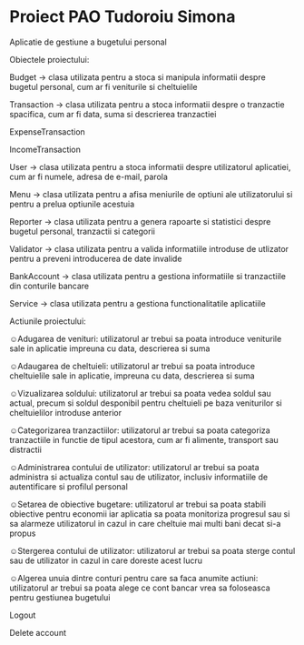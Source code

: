 # Proiect PAO Tudoroiu Simona 

Aplicatie de gestiune a bugetului personal 

 

 

Obiectele proiectului: 

 

Budget -> clasa utilizata pentru a stoca si manipula informatii despre bugetul personal, cum ar fi veniturile si cheltuielile 

Transaction -> clasa utilizata pentru a stoca informatii despre o tranzactie spacifica, cum ar fi data, suma si descrierea tranzactiei 

ExpenseTransaction

IncomeTransaction


User -> clasa utilizata pentru a stoca informatii despre utilizatorul aplicatiei, cum ar fi numele, adresa de e-mail, parola 

Menu -> clasa utilizata pentru a afisa meniurile de optiuni ale utilizatorului si pentru a prelua optiunile acestuia 

Reporter -> clasa utilizata pentru a genera rapoarte si statistici despre bugetul personal, tranzactii si categorii 

Validator -> clasa utilizata pentru a valida informatiile introduse de utlizator pentru a preveni introducerea de date invalide 

BankAccount -> clasa utilizata pentru a gestiona informatiile si tranzactiile din conturile bancare 

Service -> clasa utilizata pentru a gestiona functionalitatile aplicatiile  

Actiunile proiectului: 

☺Adugarea de venituri: utilizatorul ar trebui sa poata introduce veniturile sale in aplicatie impreuna cu data, descrierea si suma 

☺Adaugarea de cheltuieli: utilizatorul ar trebui sa poata introduce cheltuielile sale in aplicatie, impreuna cu data, descrierea si suma 

☺Vizualizarea soldului: utilizatorul ar trebui sa poata vedea soldul sau actual, precum si soldul desponibil pentru cheltuieli pe baza veniturilor si cheltuielilor introduse anterior 

☺Categorizarea tranzactiilor: utilizatorul ar trebui sa poata categoriza tranzactiile in functie de tipul acestora, cum ar fi alimente, transport sau distractii 

☺Administrarea contului de utilizator: utilizatorul ar trebui sa poata administra si actualiza contul sau de utilizator, inclusiv informatiile de autentificare si profilul personal 

☺Setarea de obiective bugetare: utilizatorul ar trebui sa poata stabili obiective pentru economii iar aplicatia sa poata monitoriza progresul sau si sa alarmeze utilizatorul in cazul in care cheltuie mai multi bani decat si-a propus 

☺Stergerea contului de utilizator: utilizatorul ar trebui sa poata sterge contul sau de utilizator in cazul in care doreste acest lucru 

☺Algerea unuia dintre conturi pentru care sa faca anumite actiuni: utilizatorul ar trebui sa poata alege ce cont bancar vrea sa foloseasca pentru gestiunea bugetului 

Logout

Delete account

